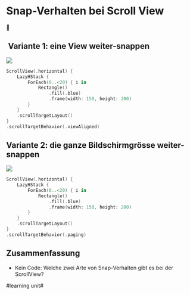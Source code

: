 # Snap-Verhalten bei Scroll View
📜

##  Variante 1: eine View weiter-snappen
![][image-1]

```swift
ScrollView(.horizontal) {
    LazyHStack {
        ForEach(0..<20) { i in
            Rectangle()
                .fill(.blue)
                .frame(width: 150, height: 200)
        }
    }
    .scrollTargetLayout()
}
.scrollTargetBehavior(.viewAligned)
```

## Variante 2: die ganze Bildschirmgrösse weiter-snappen
![][image-2]

```swift
ScrollView(.horizontal) {
    LazyHStack {
        ForEach(0..<20) { i in
            Rectangle()
                .fill(.blue)
                .frame(width: 150, height: 200)
        }
    }
    .scrollTargetLayout()
}
.scrollTargetBehavior(.paging)
```

## Zusammenfassung
- Kein Code: Welche zwei Arte von Snap-Verhalten gibt es bei der ScrollView?

[image-1]:	assets/2024-02-11%2010.20.37.gif
[image-2]:	assets/2024-02-11%2010.21.13.gif

#learning unit#